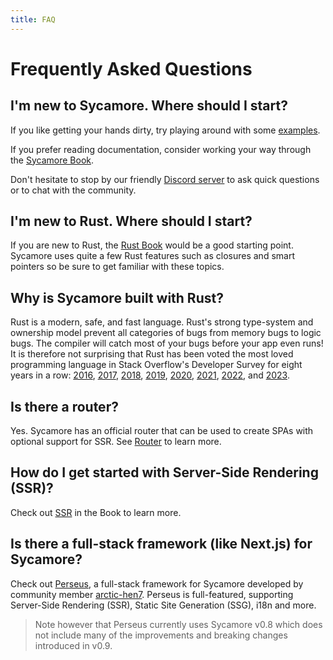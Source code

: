 ```yaml
---
title: FAQ
---
```


# Frequently Asked Questions

## I'm new to Sycamore. Where should I start?

If you like getting your hands dirty, try playing around with some
[examples](https://github.com/sycamore-rs/sycamore/tree/main/examples).

If you prefer reading documentation, consider working your way through the
[Sycamore Book](/book/introduction).

Don't hesitate to stop by our friendly
[Discord server](https://discord.gg/vDwFUmm6mU) to ask quick questions or to
chat with the community.

## I'm new to Rust. Where should I start?

If you are new to Rust, the [Rust Book](https://doc.rust-lang.org/book/) would
be a good starting point. Sycamore uses quite a few Rust features such as
closures and smart pointers so be sure to get familiar with these topics.

## Why is Sycamore built with Rust?

Rust is a modern, safe, and fast language. Rust's strong type-system and
ownership model prevent all categories of bugs from memory bugs to logic bugs.
The compiler will catch most of your bugs before your app even runs! It is
therefore not surprising that Rust has been voted the most loved programming
language in Stack Overflow's Developer Survey for eight years in a row:
[2016](https://insights.stackoverflow.com/survey/2016#technology-most-loved-dreaded-and-wanted),
[2017](https://insights.stackoverflow.com/survey/2017#most-loved-dreaded-and-wanted),
[2018](https://insights.stackoverflow.com/survey/2018#technology-_-most-loved-dreaded-and-wanted-languages),
[2019](https://insights.stackoverflow.com/survey/2019#technology-_-most-loved-dreaded-and-wanted-languages),
[2020](https://insights.stackoverflow.com/survey/2020#most-loved-dreaded-and-wanted),
[2021](https://insights.stackoverflow.com/survey/2021/#technology-most-loved-dreaded-and-wanted),
[2022](https://survey.stackoverflow.co/2022/#section-most-loved-dreaded-and-wanted-programming-scripting-and-markup-languages),
and
[2023](https://survey.stackoverflow.co/2023/#section-admired-and-desired-programming-scripting-and-markup-languages).

## Is there a router?

Yes. Sycamore has an official router that can be used to create SPAs with
optional support for SSR. See [Router](/book/router) to learn more.

## How do I get started with Server-Side Rendering (SSR)?

Check out [SSR](/book/server-side-rendering) in the Book to learn more.

## Is there a full-stack framework (like Next.js) for Sycamore?

Check out [Perseus](https://github.com/arctic-hen7/perseus), a full-stack
framework for Sycamore developed by community member
[arctic-hen7](https://github.com/arctic-hen7). Perseus is full-featured,
supporting Server-Side Rendering (SSR), Static Site Generation (SSG), i18n and
more.

> Note however that Perseus currently uses Sycamore v0.8 which does not include
> many of the improvements and breaking changes introduced in v0.9.

